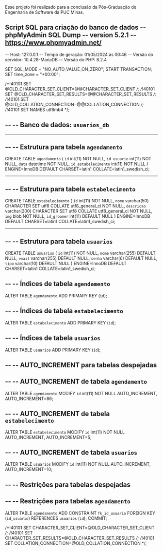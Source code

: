 Esse projeto foi realizado para a conclusão da Pós-Graduação de Engenharia de Software da PUC Minas.


Script SQL para criação do banco de dados 
-- phpMyAdmin SQL Dump
-- version 5.2.1
-- https://www.phpmyadmin.net/
--
-- Host: 127.0.0.1
-- Tempo de geração: 01/05/2024 às 00:46
-- Versão do servidor: 10.4.28-MariaDB
-- Versão do PHP: 8.2.4

SET SQL_MODE = "NO_AUTO_VALUE_ON_ZERO";
START TRANSACTION;
SET time_zone = "+00:00";


/*!40101 SET @OLD_CHARACTER_SET_CLIENT=@@CHARACTER_SET_CLIENT */;
/*!40101 SET @OLD_CHARACTER_SET_RESULTS=@@CHARACTER_SET_RESULTS */;
/*!40101 SET @OLD_COLLATION_CONNECTION=@@COLLATION_CONNECTION */;
/*!40101 SET NAMES utf8mb4 */;

--
-- Banco de dados: `usuarios_db`
--

-- --------------------------------------------------------

--
-- Estrutura para tabela `agendamento`
--

CREATE TABLE `agendamento` (
  `id` int(11) NOT NULL,
  `id_usuario` int(11) NOT NULL,
  `data` datetime NOT NULL,
  `id_estabelecimento` int(11) NOT NULL
) ENGINE=InnoDB DEFAULT CHARSET=latin1 COLLATE=latin1_swedish_ci;



-- --------------------------------------------------------

--
-- Estrutura para tabela `estabelecimento`
--

CREATE TABLE `estabelecimento` (
  `id` int(11) NOT NULL,
  `nome` varchar(50) CHARACTER SET utf8 COLLATE utf8_general_ci NOT NULL,
  `descricao` varchar(200) CHARACTER SET utf8 COLLATE utf8_general_ci NOT NULL,
  `img` blob NOT NULL,
  `id_groomer` int(11) DEFAULT NULL
) ENGINE=InnoDB DEFAULT CHARSET=latin1 COLLATE=latin1_swedish_ci;



-- --------------------------------------------------------

--
-- Estrutura para tabela `usuarios`
--

CREATE TABLE `usuarios` (
  `id` int(11) NOT NULL,
  `nome` varchar(255) DEFAULT NULL,
  `email` varchar(255) DEFAULT NULL,
  `senha` varchar(6) DEFAULT NULL,
  `tipo` varchar(10) DEFAULT NULL
) ENGINE=InnoDB DEFAULT CHARSET=latin1 COLLATE=latin1_swedish_ci;



--
-- Índices de tabela `agendamento`
--
ALTER TABLE `agendamento`
  ADD PRIMARY KEY (`id`);

--
-- Índices de tabela `estabelecimento`
--
ALTER TABLE `estabelecimento`
  ADD PRIMARY KEY (`id`);

--
-- Índices de tabela `usuarios`
--
ALTER TABLE `usuarios`
  ADD PRIMARY KEY (`id`);

--
-- AUTO_INCREMENT para tabelas despejadas
--

--
-- AUTO_INCREMENT de tabela `agendamento`
--
ALTER TABLE `agendamento`
  MODIFY `id` int(11) NOT NULL AUTO_INCREMENT, AUTO_INCREMENT=86;

--
-- AUTO_INCREMENT de tabela `estabelecimento`
--
ALTER TABLE `estabelecimento`
  MODIFY `id` int(11) NOT NULL AUTO_INCREMENT, AUTO_INCREMENT=5;

--
-- AUTO_INCREMENT de tabela `usuarios`
--
ALTER TABLE `usuarios`
  MODIFY `id` int(11) NOT NULL AUTO_INCREMENT, AUTO_INCREMENT=10;

--
-- Restrições para tabelas despejadas
--

--
-- Restrições para tabelas `agendamento`
--
ALTER TABLE `agendamento`
  ADD CONSTRAINT `fk_id_usuario` FOREIGN KEY (`id_usuario`) REFERENCES `usuarios` (`id`);
COMMIT;

/*!40101 SET CHARACTER_SET_CLIENT=@OLD_CHARACTER_SET_CLIENT */;
/*!40101 SET CHARACTER_SET_RESULTS=@OLD_CHARACTER_SET_RESULTS */;
/*!40101 SET COLLATION_CONNECTION=@OLD_COLLATION_CONNECTION */;
